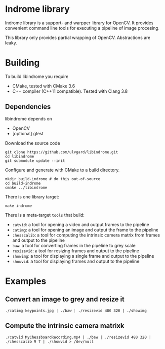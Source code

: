 # Indrome library

Indrome library is a support- and warpper library for OpenCV. It provides 
convenient command line tools for executing a pipeline of image procesing. 

This library only provides partial wrapping of OpenCV. Abstractions are leaky.

# Building

To build libindrome you require

* CMake, tested with CMake 3.6
* C++ compiler (C++11 compatible). Tested with Clang 3.8

## Dependencies

libindrome depends on

* OpenCV
* [optional] gtest

Download the source code

```
git clone https://github.com/ulvgard/libindrome.git
cd libindrome
git submodule update --init
```

Configure and generate with CMake to a build directory.

```
mkdir build-indrome # do this out-of-source
cd build-indrome
cmake ../libindrome
```

There is one library target:

```
make indrome
```

There is a meta-target `tools` that build:

* `catvid`: a tool for opening a video and output frames to the pipeline
* `catimg`: a tool for opening an image and output the frame to the pipeline
* `chesscalib`: a tool for computing the intrinsic camera matrix from frames and output to the pipeline
* `baw`: a tool for converting frames in the pipeline to grey scale
* `resizevid`: a tool for resizing frames and output to the pipeline
* `showimg`: a tool for displaying a single frame and output to the pipeline
* `showvid`: a tool for displaying frames and output to the pipeline

# Examples

## Convert an image to grey and resize it

```
./catimg keypoints.jpg | ./baw | ./resizevid 480 320 | ./showimg
```

## Compute the intrinsic camera matrixk

```
./catvid MyChessboardRecording.mp4 | ./baw | ./resizevid 480 320 | ./chesscalib 9 7 | ./showvid > /dev/null
```

